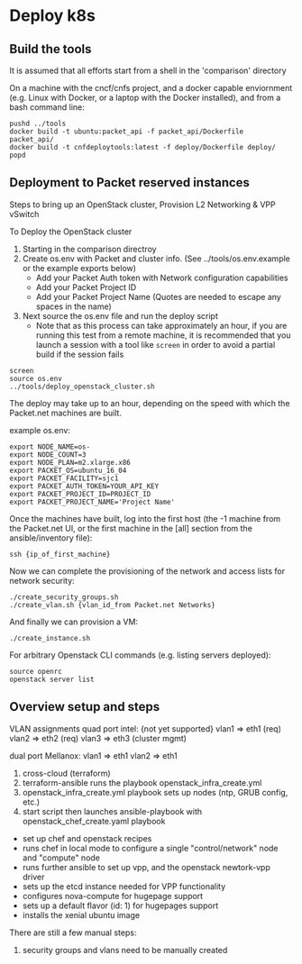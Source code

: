 # Deploy k8s

## Build the tools

It is assumed that all efforts start from a shell in the 'comparison' directory

On a machine with the cncf/cnfs project, and a docker capable enviornment (e.g. Linux with Docker, or a laptop with the Docker installed), and from a bash command line:

```
pushd ../tools
docker build -t ubuntu:packet_api -f packet_api/Dockerfile  packet_api/
docker build -t cnfdeploytools:latest -f deploy/Dockerfile deploy/
popd
```

## Deployment to Packet reserved instances

Steps to bring up an OpenStack cluster, Provision L2 Networking & VPP vSwitch

To Deploy the OpenStack cluster
1. Starting in the comparison directroy
3. Create os.env with Packet and cluster info.  (See ../tools/os.env.example or the example exports below)
   * Add your Packet Auth token with Network configuration capabilities
   * Add your Packet Project ID
   * Add your Packet Project Name (Quotes are needed to escape any spaces in the name)
4. Next source the os.env file and run the deploy script
   * Note that as this process can take approximately an hour, if you are running this test from a remote machine, it is recommended that you launch a session with a tool like `screen` in order to avoid a partial build if the session fails

```
screen
source os.env
../tools/deploy_openstack_cluster.sh
```

The deploy may take up to an hour, depending on the speed with which the Packet.net machines are built.

example os.env:
```
export NODE_NAME=os-
export NODE_COUNT=3
export NODE_PLAN=m2.xlarge.x86
export PACKET_OS=ubuntu_16_04
export PACKET_FACILITY=sjc1
export PACKET_AUTH_TOKEN=YOUR_API_KEY
export PACKET_PROJECT_ID=PROJECT_ID
export PACKET_PROJECT_NAME='Project Name'
```

Once the machines have built, log into the first host (the -1 machine from the Packet.net UI, or the first machine in the [all] section from the ansible/inventory file):

```
ssh {ip_of_first_machine}
```

Now we can complete the provisioning of the network and access lists for network security:

```
./create_security_groups.sh
./create_vlan.sh {vlan_id_from Packet.net Networks}
```

And finally we can provision a VM:

```
./create_instance.sh
```

For arbitrary Openstack CLI commands (e.g. listing servers deployed):

```
source openrc
openstack server list
```


## Overview setup and steps

VLAN assignments
quad port intel:
{not yet supported}
  vlan1 => eth1 (req)
  vlan2 => eth2 (req)
  vlan3 => eth3 (cluster mgmt)

dual port Mellanox:
   vlan1 => eth1
   vlan2 => eth1


1. cross-cloud (terraform)
2. terraform-ansible runs the playbook openstack_infra_create.yml 
3. openstack_infra_create.yml playbook sets up nodes (ntp, GRUB config, etc.)
4. start script then launches ansible-playbook with openstack_chef_create.yaml playbook
  - set up chef and openstack recipes
  - runs chef in local mode to configure a single "control/network" node and "compute" node
  - runs further ansible to set up vpp, and the openstack newtork-vpp driver
  - sets up the etcd instance needed for VPP functionality
  - configures nova-compute for hugepage support
  - sets up a default flavor (id: 1) for hugepages support
  - installs the xenial ubuntu image

There are still a few manual steps:

1. security groups and vlans need to be manually created

